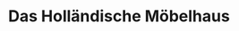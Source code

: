 ---
title: "Das Holländische Möbelhaus"
url: /leer-ostfriesland/das-hollaendische-moebelhaus/
shop: Möbel
---
